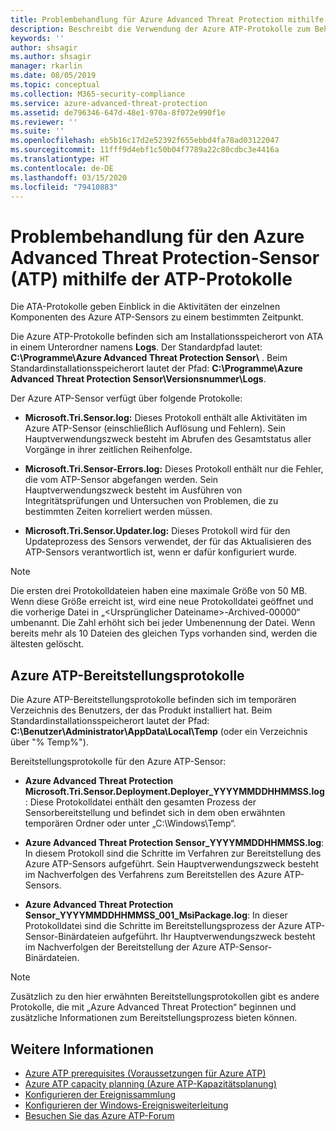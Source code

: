 ```yaml
---
title: Problembehandlung für Azure Advanced Threat Protection mithilfe der Protokolle
description: Beschreibt die Verwendung der Azure ATP-Protokolle zum Behandeln von Problemen.
keywords: ''
author: shsagir
ms.author: shsagir
manager: rkarlin
ms.date: 08/05/2019
ms.topic: conceptual
ms.collection: M365-security-compliance
ms.service: azure-advanced-threat-protection
ms.assetid: de796346-647d-48e1-970a-8f072e990f1e
ms.reviewer: ''
ms.suite: ''
ms.openlocfilehash: eb5b16c17d2e52392f655ebbd4fa78ad03122047
ms.sourcegitcommit: 11fff9d4ebf1c50b04f7789a22c80cdbc3e4416a
ms.translationtype: HT
ms.contentlocale: de-DE
ms.lasthandoff: 03/15/2020
ms.locfileid: "79410883"
---
```

# <a name="troubleshooting-azure-advanced-threat-protection-atp-sensor-using-the-atp-logs"></a>Problembehandlung für den Azure Advanced Threat Protection-Sensor (ATP) mithilfe der ATP-Protokolle
Die ATA-Protokolle geben Einblick in die Aktivitäten der einzelnen Komponenten des Azure ATP-Sensors zu einem bestimmten Zeitpunkt.


Die Azure ATP-Protokolle befinden sich am Installationsspeicherort von ATA in einem Unterordner namens **Logs**. Der Standardpfad lautet: **C:\Programme\Azure Advanced Threat Protection Sensor\\** . Beim Standardinstallationsspeicherort lautet der Pfad: **C:\Programme\Azure Advanced Threat Protection Sensor\Versionsnummer\Logs**.

Der Azure ATP-Sensor verfügt über folgende Protokolle:

-   **Microsoft.Tri.Sensor.log:** Dieses Protokoll enthält alle Aktivitäten im Azure ATP-Sensor (einschließlich Auflösung und Fehlern). Sein Hauptverwendungszweck besteht im Abrufen des Gesamtstatus aller Vorgänge in ihrer zeitlichen Reihenfolge.

-   **Microsoft.Tri.Sensor-Errors.log:** Dieses Protokoll enthält nur die Fehler, die vom ATP-Sensor abgefangen werden. Sein Hauptverwendungszweck besteht im Ausführen von Integritätsprüfungen und Untersuchen von Problemen, die zu bestimmten Zeiten korreliert werden müssen.

-   **Microsoft.Tri.Sensor.Updater.log:** Dieses Protokoll wird für den Updateprozess des Sensors verwendet, der für das Aktualisieren des ATP-Sensors verantwortlich ist, wenn er dafür konfiguriert wurde. 


> [!NOTE]
> Die ersten drei Protokolldateien haben eine maximale Größe von 50 MB. Wenn diese Größe erreicht ist, wird eine neue Protokolldatei geöffnet und die vorherige Datei in „&lt;Ursprünglicher Dateiname&gt;-Archived-00000“ umbenannt. Die Zahl erhöht sich bei jeder Umbenennung der Datei. Wenn bereits mehr als 10 Dateien des gleichen Typs vorhanden sind, werden die ältesten gelöscht.

## <a name="azure-atp-deployment-logs"></a>Azure ATP-Bereitstellungsprotokolle
Die Azure ATP-Bereitstellungsprotokolle befinden sich im temporären Verzeichnis des Benutzers, der das Produkt installiert hat. Beim Standardinstallationsspeicherort lautet der Pfad: **C:\Benutzer\Administrator\AppData\Local\Temp** (oder ein Verzeichnis über "% Temp%").

Bereitstellungsprotokolle für den Azure ATP-Sensor:

-  **Azure Advanced Threat Protection Microsoft.Tri.Sensor.Deployment.Deployer_YYYYMMDDHHMMSS.log**: Diese Protokolldatei enthält den gesamten Prozess der Sensorbereitstellung und befindet sich in dem oben erwähnten temporären Ordner oder unter „C:\Windows\Temp“. 

-   **Azure Advanced Threat Protection Sensor_YYYYMMDDHHMMSS.log**: In diesem Protokoll sind die Schritte im Verfahren zur Bereitstellung des Azure ATP-Sensors aufgeführt. Sein Hauptverwendungszweck besteht im Nachverfolgen des Verfahrens zum Bereitstellen des Azure ATP-Sensors.

-   **Azure Advanced Threat Protection Sensor_YYYYMMDDHHMMSS_001_MsiPackage.log**: In dieser Protokolldatei sind die Schritte im Bereitstellungsprozess der Azure ATP-Sensor-Binärdateien aufgeführt. Ihr Hauptverwendungszweck besteht im Nachverfolgen der Bereitstellung der Azure ATP-Sensor-Binärdateien.


> [!NOTE] 
> Zusätzlich zu den hier erwähnten Bereitstellungsprotokollen gibt es andere Protokolle, die mit „Azure Advanced Threat Protection“ beginnen und zusätzliche Informationen zum Bereitstellungsprozess bieten können.


## <a name="see-also"></a>Weitere Informationen
- [Azure ATP prerequisites (Voraussetzungen für Azure ATP)](atp-prerequisites.md)
- [Azure ATP capacity planning (Azure ATP-Kapazitätsplanung)](atp-capacity-planning.md)
- [Konfigurieren der Ereignissammlung](configure-event-collection.md)
- [Konfigurieren der Windows-Ereignisweiterleitung](configure-event-forwarding.md)
- [Besuchen Sie das Azure ATP-Forum](https://aka.ms/azureatpcommunity)
